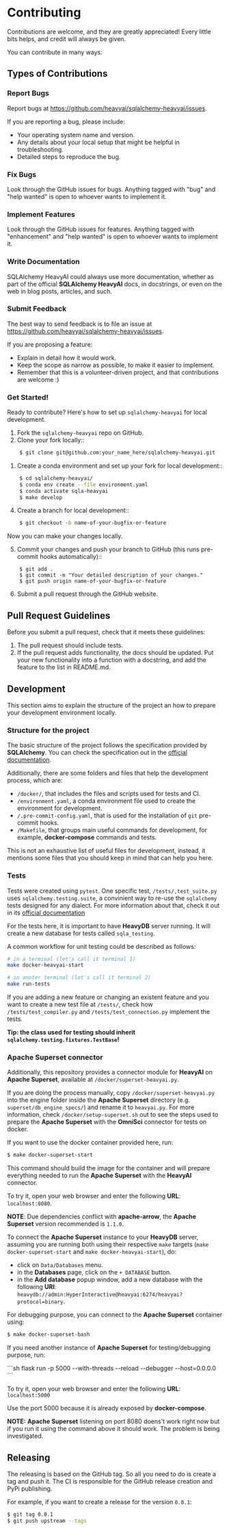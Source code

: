# Contributing

Contributions are welcome, and they are greatly appreciated! Every little bits
helps, and credit will always be given.

You can contribute in many ways:

## Types of Contributions

### Report Bugs

Report bugs at https://github.com/heavyai/sqlalchemy-heavyai/issues.

If you are reporting a bug, please include:

* Your operating system name and version.
* Any details about your local setup that might be helpful in troubleshooting.
* Detailed steps to reproduce the bug.

### Fix Bugs

Look through the GitHub issues for bugs. Anything tagged with "bug" and "help
wanted" is open to whoever wants to implement it.

### Implement Features

Look through the GitHub issues for features. Anything tagged with "enhancement"
and "help wanted" is open to whoever wants to implement it.

### Write Documentation

SQLAlchemy HeavyAI could always use more documentation, whether as part of the
official **SQLAlchemy HeavyAI** docs, in docstrings, or even on the web in blog
posts, articles, and such.

### Submit Feedback

The best way to send feedback is to file an issue at https://github.com/heavyai/sqlalchemy-heavyai/issues.

If you are proposing a feature:

* Explain in detail how it would work.
* Keep the scope as narrow as possible, to make it easier to implement.
* Remember that this is a volunteer-driven project, and that contributions
  are welcome :)

### Get Started!

Ready to contribute? Here's how to set up `sqlalchemy-heavyai` for local development.

1. Fork the `sqlalchemy-heavyai` repo on GitHub.
2. Clone your fork locally::
```sh
    $ git clone git@github.com:your_name_here/sqlalchemy-heavyai.git
```
1. Create a conda environment and set up your fork for local development::
```sh
    $ cd sqlalchemy-heavyai/
    $ conda env create --file environment.yaml
    $ conda activate sqla-heavyai
    $ make develop
```
4. Create a branch for local development::
```sh
    $ git checkout -b name-of-your-bugfix-or-feature
```
   Now you can make your changes locally.

5. Commit your changes and push your branch to GitHub (this runs pre-commit hooks automatically)::
```
    $ git add .
    $ git commit -m "Your detailed description of your changes."
    $ git push origin name-of-your-bugfix-or-feature
```
6. Submit a pull request through the GitHub website.

## Pull Request Guidelines

Before you submit a pull request, check that it meets these guidelines:

1. The pull request should include tests.
2. If the pull request adds functionality, the docs should be updated. Put
   your new functionality into a function with a docstring, and add the
   feature to the list in README.md.


## Development

This section aims to explain the structure of the project an how to
prepare your development environment locally.

### Structure for the project

The basic structure of the project follows the specification provided by **SQLAlchemy**. You can check the specification out in the
[official documentation](https://github.com/sqlalchemy/sqlalchemy/blob/master/README.dialects.rst).

Additionally, there are some folders and files that help the development process, which are:

* `/docker/`, that includes the files and scripts used for tests and CI.
* `/environment.yaml`, a conda environment file used to create the environment for development.
* `/.pre-commit-config.yaml`, that is used for the installation of `git` pre-commit hooks.
* `/Makefile`, that groups main useful commands for development, for example, **docker-compose** commands and tests.

This is not an exhaustive list of useful files for development,
instead, it mentions some files that you should keep in mind
that can help you here.


### Tests

Tests were created using `pytest`. One specific test, `/tests/,test_suite.py`
uses `sqlalchemy.testing.suite`, a convinient way to re-use the
`sqlalchemy` tests designed for any dialect. For more information
about that, check it out in its
[official documentation](https://github.com/sqlalchemy/sqlalchemy/blob/master/README.unittests.rst)

For the tests here, it is important to have **HeavyDB** server running.
It will create a new database for tests called `sqla_testing`.

A common workflow for unit testing could be described as follows:

```sh
# in a terminal (let's call it terminal 1)
make docker-heavyai-start
```

```sh
# in anoter terminal (let's call it terminal 2)
make run-tests
```

If you are adding a new feature or changing an existent feature and
you want to create a new test file at `/tests/`, check how
`/tests/test_compiler.py` and `/tests/test_connection.py` implement
the tests.

**Tip: the class used for testing should inherit
`sqlalchemy.testing.fixtures.TestBase`!**

### Apache Superset connector

Additionally, this repository provides a connector module for
**HeavyAI** on **Apache Superset**, available at `/docker/superset-heavyai.py`.

If you are doing the process manually, copy `/docker/superset-heavyai.py`
into the engine folder inside the **Apache Superset** directory
(e.g. `superset/db_engine_specs/`) and rename it to `heavyai.py`. For more
information, check `/docker/setup-superset.sh` out to see the steps used to
prepare the **Apache Superset** with the **OmniSci** connector for tests on
docker.

If you want to use the docker container provided here, run:

```sh
$ make docker-superset-start
```

This command should build the image for the container and will prepare
everything needed to run the **Apache Superset** with the **HeavyAI** connector.

To try it, open your web browser and enter the following
**URL**: `localhost:8080`.

**NOTE**: Due dependencies conflict with **apache-arrow**, the
**Apache Superset** version recommended is `1.1.0`.

To connect the **Apache Superset** instance to your
**HeavyDB** server, assuming you are running both using their respective
`make` targets
(`make docker-superset-start` and `make docker-heavyai-start`),
do:

- click on `Data/Databases` menu.
- in the **Databases** page, click on the `+ DATABASE` button.
- in the **Add database** popup window, add a new database
with the following **URI**: `heavydb://admin:HyperInteractive@heavyai:6274/heavyai?protocol=binary`.

For debugging purpose, you can connect to the **Apache Superset** container using:

```sh
$ make docker-superset-bash
```

If you need another instance of **Apache Superset** for testing/debugging
purpose, run:

´´´sh
flask run -p 5000 --with-threads --reload --debugger --host=0.0.0.0
´´´

To try it, open your web browser and enter the following **URL**: `localhost:5000`

Use the port 5000 because it is already exposed by **docker-compose**.

**NOTE:** **Apache Superset** listening on port 8080 doens't work right now
but if you run it using the command above it should work. The problem is
being investigated.


## Releasing

The releasing is based on the GitHub tag. So all you need to do is create a
tag and push it. The CI is responsible for the GitHub release creation
and PyPi publishing.

For example, if you want to create a release for the version `0.0.1`:

```sh
$ git tag 0.0.1
$ git push upstream --tags
```

